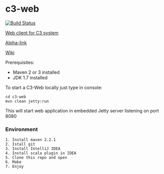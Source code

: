 c3-web
======
[![Build Status](https://travis-ci.org/C3Junior/c3-web.svg?branch=master)](https://travis-ci.org/C3Junior/c3-web)

[Web client for C3 system](https://github.com/ifunsoftware/c3-next)

[Alpha-link](http://vlab.cs.ifmo.ru/)

[Wiki](https://github.com/C3Junior/c3-web/wiki)

Prerequisites:
* Maven 2 or 3 installed 
* JDK 1.7 installed

To start a C3-Web locally just type in console:

```
cd c3-web
mvn clean jetty:run
```
 
This will start web application in embedded Jetty server listening on port 8080
### Environment
```
1. Install maven 2.2.1
2. Istall git
3. Install IntelliJ IDEA
4. Install scala plugin in IDEA
5. Clone this repo and open
6. Make
7. Enjoy
```
